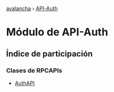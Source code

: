 [avalancha](../README.md) › [API-Auth](api_auth.md)

# Módulo de API-Auth

## Índice de participación

### Clases de RPCAPIs

* [AuthAPI](../classes/api_auth.authapi.md)
